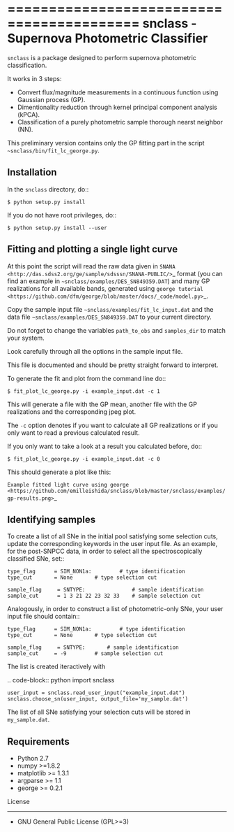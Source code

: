 ==========================================
snclass - Supernova Photometric Classifier
==========================================

``snclass`` is a package designed to perform supernova photometric classification.

It works in 3 steps:

* Convert flux/magnitude measurements in a continuous function using Gaussian process (GP). 
* Dimentionality reduction through kernel principal component analysis (kPCA). 
* Classification of a purely photometric sample thorough nearst neighbor (NN).  


This preliminary version contains only the GP fitting part in the script ``~snclass/bin/fit_lc_george.py``.

## Installation

In the ``snclass`` directory, do::

    $ python setup.py install

If you do not have root privileges, do::

    $ python setup.py install --user

## Fitting and plotting a single light curve


At this point the script will read the raw data given in `SNANA <http://das.sdss2.org/ge/sample/sdsssn/SNANA-PUBLIC/>`_ format
(you can find an example in ``~snclass/examples/DES_SN849359.DAT``) and many GP realizations for all available bands, generated using `george tutorial <https://github.com/dfm/george/blob/master/docs/_code/model.py>`_.

Copy the sample input file  ``~snclass/examples/fit_lc_input.dat``  and the data file ``~snclass/examples/DES_SN849359.DAT``  to your current directory.


Do not forget to change the variables ``path_to_obs`` and  ``samples_dir`` to match your system.

Look carefully through all the options in the sample input file.

This file is documented and should be pretty straight forward to interpret. 


To generate the fit and plot from the command line do::

    $ fit_plot_lc_george.py -i example_input.dat -c 1

This will generate a file with the GP mean, another file with the GP realizations and the corresponding jpeg plot.

The ``-c`` option denotes if you want to calculate all GP realizations or if you only want to read a previous calculated result.

If you only want to take a look at a result you calculated before, do::

    $ fit_plot_lc_george.py -i example_input.dat -c 0


This should generate a plot like this:

`Example fitted light curve using george <https://github.com/emilleishida/snclass/blob/master/snclass/examples/gp-results.png>`_


## Identifying samples

To create a list of all SNe in the initial pool satisfying some selection cuts, update the corresponding keywords in the user input file. 
As an example, for the post-SNPCC data, in order to select all the spectroscopically classified SNe, set::

    type_flag      = SIM_NON1a:	        # type identification	
    type_cut	   = None		# type selection cut

    sample_flag	    = SNTYPE:		        # sample identification	
    sample_cut	    = 1 3 21 22 23 32 33 	# sample selection cut    


Analogously, in order to construct a list of photometric-only SNe, your user input file should contain::
	
    type_flag      = SIM_NON1a:	        # type identification	
    type_cut	   = None		# type selection cut

    sample_flag	    = SNTYPE:		# sample identification	
    sample_cut	   = -9			# sample selection cut	


The list is created iteractively with 

.. code-block:: python
    import snclass

    user_input = snclass.read_user_input("example_input.dat")
    snclass.choose_sn(user_input, output_file='my_sample.dat')

The list of all SNe satisfying your selection cuts will be stored in ``my_sample.dat``.


## Requirements


* Python 2.7
* numpy >=1.8.2
* matplotlib >= 1.3.1     
* argparse >= 1.1
* george >= 0.2.1


License
********

* GNU General Public License (GPL>=3)


